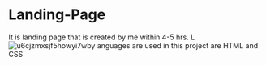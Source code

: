 # Landing-Page

It is landing page that is created by me within 4-5 hrs.
L![u6cjzmxsjf5howyi7wby](https://user-images.githubusercontent.com/63696738/130357627-4c75de0f-86c7-42c3-9491-8de21ac08841.jpg)
anguages are used in this project are HTML and CSS
